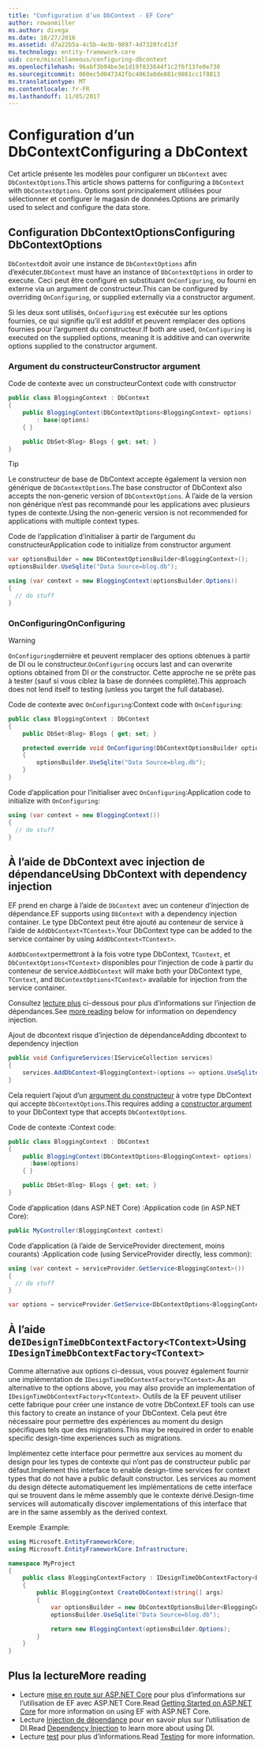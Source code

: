 ```yaml
---
title: "Configuration d’un DbContext - EF Core"
author: rowanmiller
ms.author: divega
ms.date: 10/27/2016
ms.assetid: d7a22b5a-4c5b-4e3b-9897-4d7320fcd13f
ms.technology: entity-framework-core
uid: core/miscellaneous/configuring-dbcontext
ms.openlocfilehash: 96abf3b94be3e1d19f833644f1c2f6f13fe0e730
ms.sourcegitcommit: 860ec5d047342fbc4063a0de881c9861cc1f8813
ms.translationtype: MT
ms.contentlocale: fr-FR
ms.lasthandoff: 11/05/2017
---
```

# <a name="configuring-a-dbcontext"></a><span data-ttu-id="4d902-102">Configuration d’un DbContext</span><span class="sxs-lookup"><span data-stu-id="4d902-102">Configuring a DbContext</span></span>

<span data-ttu-id="4d902-103">Cet article présente les modèles pour configurer un `DbContext` avec `DbContextOptions`.</span><span class="sxs-lookup"><span data-stu-id="4d902-103">This article shows patterns for configuring a `DbContext` with `DbContextOptions`.</span></span> <span data-ttu-id="4d902-104">Options sont principalement utilisées pour sélectionner et configurer le magasin de données.</span><span class="sxs-lookup"><span data-stu-id="4d902-104">Options are primarily used to select and configure the data store.</span></span>

## <a name="configuring-dbcontextoptions"></a><span data-ttu-id="4d902-105">Configuration DbContextOptions</span><span class="sxs-lookup"><span data-stu-id="4d902-105">Configuring DbContextOptions</span></span>

<span data-ttu-id="4d902-106">`DbContext`doit avoir une instance de `DbContextOptions` afin d’exécuter.</span><span class="sxs-lookup"><span data-stu-id="4d902-106">`DbContext` must have an instance of `DbContextOptions` in order to execute.</span></span> <span data-ttu-id="4d902-107">Ceci peut être configuré en substituant `OnConfiguring`, ou fourni en externe via un argument de constructeur.</span><span class="sxs-lookup"><span data-stu-id="4d902-107">This can be configured by overriding `OnConfiguring`, or supplied externally via a constructor argument.</span></span>

<span data-ttu-id="4d902-108">Si les deux sont utilisés, `OnConfiguring` est exécutée sur les options fournies, ce qui signifie qu’il est additif et peuvent remplacer des options fournies pour l’argument du constructeur.</span><span class="sxs-lookup"><span data-stu-id="4d902-108">If both are used, `OnConfiguring` is executed on the supplied options, meaning it is additive and can overwrite  options supplied to the constructor argument.</span></span>

### <a name="constructor-argument"></a><span data-ttu-id="4d902-109">Argument du constructeur</span><span class="sxs-lookup"><span data-stu-id="4d902-109">Constructor argument</span></span>

<span data-ttu-id="4d902-110">Code de contexte avec un constructeur</span><span class="sxs-lookup"><span data-stu-id="4d902-110">Context code with constructor</span></span>

``` csharp
public class BloggingContext : DbContext
{
    public BloggingContext(DbContextOptions<BloggingContext> options)
        : base(options)
    { }

    public DbSet<Blog> Blogs { get; set; }
}
```

> [!TIP]  
> <span data-ttu-id="4d902-111">Le constructeur de base de DbContext accepte également la version non générique de `DbContextOptions`.</span><span class="sxs-lookup"><span data-stu-id="4d902-111">The base constructor of DbContext also accepts the non-generic version of `DbContextOptions`.</span></span> <span data-ttu-id="4d902-112">À l’aide de la version non générique n’est pas recommandé pour les applications avec plusieurs types de contexte.</span><span class="sxs-lookup"><span data-stu-id="4d902-112">Using the non-generic version is not recommended for applications with multiple context types.</span></span>

<span data-ttu-id="4d902-113">Code de l’application d’initialiser à partir de l’argument du constructeur</span><span class="sxs-lookup"><span data-stu-id="4d902-113">Application code to initialize from constructor argument</span></span>

``` csharp
var optionsBuilder = new DbContextOptionsBuilder<BloggingContext>();
optionsBuilder.UseSqlite("Data Source=blog.db");

using (var context = new BloggingContext(optionsBuilder.Options))
{
  // do stuff
}
```

### <a name="onconfiguring"></a><span data-ttu-id="4d902-114">OnConfiguring</span><span class="sxs-lookup"><span data-stu-id="4d902-114">OnConfiguring</span></span>

> [!WARNING]  
> <span data-ttu-id="4d902-115">`OnConfiguring`dernière et peuvent remplacer des options obtenues à partir de DI ou le constructeur.</span><span class="sxs-lookup"><span data-stu-id="4d902-115">`OnConfiguring` occurs last and can overwrite options obtained from DI or the constructor.</span></span> <span data-ttu-id="4d902-116">Cette approche ne se prête pas à tester (sauf si vous ciblez la base de données complète).</span><span class="sxs-lookup"><span data-stu-id="4d902-116">This approach does not lend itself to testing (unless you target the full database).</span></span>

<span data-ttu-id="4d902-117">Code de contexte avec `OnConfiguring`:</span><span class="sxs-lookup"><span data-stu-id="4d902-117">Context code with `OnConfiguring`:</span></span>

``` csharp
public class BloggingContext : DbContext
{
    public DbSet<Blog> Blogs { get; set; }

    protected override void OnConfiguring(DbContextOptionsBuilder optionsBuilder)
    {
        optionsBuilder.UseSqlite("Data Source=blog.db");
    }
}
```

<span data-ttu-id="4d902-118">Code d’application pour l’initialiser avec `OnConfiguring`:</span><span class="sxs-lookup"><span data-stu-id="4d902-118">Application code to initialize with `OnConfiguring`:</span></span>

``` csharp
using (var context = new BloggingContext())
{
  // do stuff
}
```

## <a name="using-dbcontext-with-dependency-injection"></a><span data-ttu-id="4d902-119">À l’aide de DbContext avec injection de dépendance</span><span class="sxs-lookup"><span data-stu-id="4d902-119">Using DbContext with dependency injection</span></span>

<span data-ttu-id="4d902-120">EF prend en charge à l’aide de `DbContext` avec un conteneur d’injection de dépendance.</span><span class="sxs-lookup"><span data-stu-id="4d902-120">EF supports using `DbContext` with a dependency injection container.</span></span> <span data-ttu-id="4d902-121">Le type DbContext peut être ajouté au conteneur de service à l’aide de `AddDbContext<TContext>`.</span><span class="sxs-lookup"><span data-stu-id="4d902-121">Your DbContext type can be added to the service container by using `AddDbContext<TContext>`.</span></span>

<span data-ttu-id="4d902-122">`AddDbContext`permettront à la fois votre type DbContext, `TContext`, et `DbContextOptions<TContext>` disponibles pour l’injection de code à partir du conteneur de service.</span><span class="sxs-lookup"><span data-stu-id="4d902-122">`AddDbContext` will make both your DbContext type, `TContext`, and `DbContextOptions<TContext>` available for injection from the service container.</span></span>

<span data-ttu-id="4d902-123">Consultez [lecture plus](#more-reading) ci-dessous pour plus d’informations sur l’injection de dépendances.</span><span class="sxs-lookup"><span data-stu-id="4d902-123">See [more reading](#more-reading) below for information on dependency injection.</span></span>

<span data-ttu-id="4d902-124">Ajout de dbcontext risque d’injection de dépendance</span><span class="sxs-lookup"><span data-stu-id="4d902-124">Adding dbcontext to dependency injection</span></span>

``` csharp
public void ConfigureServices(IServiceCollection services)
{
    services.AddDbContext<BloggingContext>(options => options.UseSqlite("Data Source=blog.db"));
}
```

<span data-ttu-id="4d902-125">Cela requiert l’ajout d’un [argument du constructeur](#constructor-argument) à votre type DbContext qui accepte `DbContextOptions`.</span><span class="sxs-lookup"><span data-stu-id="4d902-125">This requires adding a [constructor argument](#constructor-argument) to your DbContext type that accepts `DbContextOptions`.</span></span>

<span data-ttu-id="4d902-126">Code de contexte :</span><span class="sxs-lookup"><span data-stu-id="4d902-126">Context code:</span></span>

``` csharp
public class BloggingContext : DbContext
{
    public BloggingContext(DbContextOptions<BloggingContext> options)
      :base(options)
    { }

    public DbSet<Blog> Blogs { get; set; }
}
```

<span data-ttu-id="4d902-127">Code d’application (dans ASP.NET Core) :</span><span class="sxs-lookup"><span data-stu-id="4d902-127">Application code (in ASP.NET Core):</span></span>

``` csharp
public MyController(BloggingContext context)
```

<span data-ttu-id="4d902-128">Code d’application (à l’aide de ServiceProvider directement, moins courants) :</span><span class="sxs-lookup"><span data-stu-id="4d902-128">Application code (using ServiceProvider directly, less common):</span></span>

``` csharp
using (var context = serviceProvider.GetService<BloggingContext>())
{
  // do stuff
}

var options = serviceProvider.GetService<DbContextOptions<BloggingContext>>();
```

## <a name="using-idesigntimedbcontextfactorytcontext"></a><span data-ttu-id="4d902-129">À l’aide de`IDesignTimeDbContextFactory<TContext>`</span><span class="sxs-lookup"><span data-stu-id="4d902-129">Using `IDesignTimeDbContextFactory<TContext>`</span></span>

<span data-ttu-id="4d902-130">Comme alternative aux options ci-dessus, vous pouvez également fournir une implémentation de `IDesignTimeDbContextFactory<TContext>`.</span><span class="sxs-lookup"><span data-stu-id="4d902-130">As an alternative to the options above, you may also provide an implementation of `IDesignTimeDbContextFactory<TContext>`.</span></span> <span data-ttu-id="4d902-131">Outils de la EF peuvent utiliser cette fabrique pour créer une instance de votre DbContext.</span><span class="sxs-lookup"><span data-stu-id="4d902-131">EF tools can use this factory to create an instance of your DbContext.</span></span> <span data-ttu-id="4d902-132">Cela peut être nécessaire pour permettre des expériences au moment du design spécifiques tels que des migrations.</span><span class="sxs-lookup"><span data-stu-id="4d902-132">This may be required in order to enable specific design-time experiences such as migrations.</span></span>

<span data-ttu-id="4d902-133">Implémentez cette interface pour permettre aux services au moment du design pour les types de contexte qui n’ont pas de constructeur public par défaut.</span><span class="sxs-lookup"><span data-stu-id="4d902-133">Implement this interface to enable design-time services for context types that do not have a public default constructor.</span></span> <span data-ttu-id="4d902-134">Les services au moment du design détecte automatiquement les implémentations de cette interface qui se trouvent dans le même assembly que le contexte dérivé.</span><span class="sxs-lookup"><span data-stu-id="4d902-134">Design-time services will automatically discover implementations of this interface that are in the same assembly as the derived context.</span></span>

<span data-ttu-id="4d902-135">Exemple :</span><span class="sxs-lookup"><span data-stu-id="4d902-135">Example:</span></span>

``` csharp
using Microsoft.EntityFrameworkCore;
using Microsoft.EntityFrameworkCore.Infrastructure;

namespace MyProject
{
    public class BloggingContextFactory : IDesignTimeDbContextFactory<BloggingContext>
    {
        public BloggingContext CreateDbContext(string[] args)
        {
            var optionsBuilder = new DbContextOptionsBuilder<BloggingContext>();
            optionsBuilder.UseSqlite("Data Source=blog.db");

            return new BloggingContext(optionsBuilder.Options);
        }
    }
}
```

## <a name="more-reading"></a><span data-ttu-id="4d902-136">Plus la lecture</span><span class="sxs-lookup"><span data-stu-id="4d902-136">More reading</span></span>

* <span data-ttu-id="4d902-137">Lecture [mise en route sur ASP.NET Core](../get-started/aspnetcore/index.md) pour plus d’informations sur l’utilisation de EF avec ASP.NET Core.</span><span class="sxs-lookup"><span data-stu-id="4d902-137">Read [Getting Started on ASP.NET Core](../get-started/aspnetcore/index.md) for more information on using EF with ASP.NET Core.</span></span>
* <span data-ttu-id="4d902-138">Lecture [Injection de dépendance](https://docs.asp.net/en/latest/fundamentals/dependency-injection.html) pour en savoir plus sur l’utilisation de DI.</span><span class="sxs-lookup"><span data-stu-id="4d902-138">Read [Dependency Injection](https://docs.asp.net/en/latest/fundamentals/dependency-injection.html) to learn more about using DI.</span></span>
* <span data-ttu-id="4d902-139">Lecture [test](testing/index.md) pour plus d’informations.</span><span class="sxs-lookup"><span data-stu-id="4d902-139">Read [Testing](testing/index.md) for more information.</span></span>
